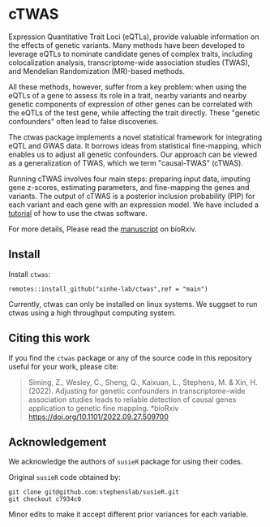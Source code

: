# cTWAS
Expression Quantitative Trait Loci (eQTLs), provide valuable information on the effects of genetic variants. Many methods have been developed to leverage eQTLs to nominate candidate genes of complex traits, including colocalization analysis, transcriptome-wide association studies (TWAS), and Mendelian Randomization (MR)-based methods.

All these methods, however, suffer from a key problem: when using the eQTLs of a gene to assess its role in a trait, nearby variants and nearby genetic components of expression of other genes can be correlated with the eQTLs of the test gene, while affecting the trait directly. These "genetic confounders" often lead to false discoveries.

The ctwas package implements a novel statistical framework for integrating eQTL and GWAS data. It borrows ideas from statistical fine-mapping, which enables us to adjust all genetic confounders. Our approach can be viewed as a generalization of TWAS, which we term "causal-TWAS" (cTWAS).

Running cTWAS involves four main steps: preparing input data, imputing gene z-scores, estimating parameters, and fine-mapping the genes and variants. The output of cTWAS is a posterior inclusion probability (PIP) for each variant and each gene with an expression model. We have included a [tutorial](https://xinhe-lab.github.io/ctwas/articles/transition.html) of how to use the ctwas software. 

For more details, Please read the [manuscript](https://doi.org/10.1101/2022.09.27.509700) on bioRxiv.

## Install

Install `ctwas`:

```
remotes::install_github("xinhe-lab/ctwas",ref = "main")
```
Currently, ctwas can only be installed on linux systems. We suggset to run ctwas using a high throughput computing system.

## Citing this work

If you find the `ctwas` package or any of the source code in this
repository useful for your work, please cite:

> Siming, Z., Wesley, C., Sheng, Q., Kaixuan, L., Stephens, M. & Xin, H. (2022). 
> Adjusting for genetic confounders in transcriptome-wide association 
> studies leads to reliable detection of causal genes
> application to genetic fine mapping. *bioRxiv
> https://doi.org/10.1101/2022.09.27.509700

## Acknowledgement

We acknowledge the authors of `susieR` package for using their codes.

Original `susieR` code obtained by:
```
git clone git@github.com:stephenslab/susieR.git
git checkout c7934c0
```

Minor edits to make it accept different prior variances for each variable.